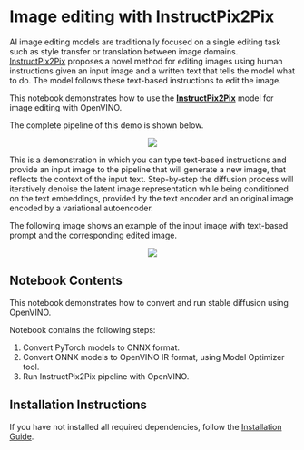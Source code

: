 # Image editing with InstructPix2Pix

AI image editing models are traditionally focused on a single editing task such as style transfer or translation between image domains. [InstructPix2Pix](https://www.timothybrooks.com/instruct-pix2pix/) proposes a novel method for editing images using human instructions given an input image and a written text that tells the model what to do. The model follows these text-based instructions to edit the image.

This notebook demonstrates how to use the **[InstructPix2Pix](https://github.com/timothybrooks/instruct-pix2pix)** model for image editing with OpenVINO.

The complete pipeline of this demo is shown below.

<p align="center">
    <img src="https://user-images.githubusercontent.com/29454499/214895365-3063ac11-0486-4d9b-9e25-8f469aba5e5d.png"/>
</p>

This is a demonstration in which you can type text-based instructions and provide an input image to the pipeline that will generate a new image, that reflects the context of the input text.
Step-by-step the diffusion process will iteratively denoise the latent image representation while being conditioned on the text embeddings, provided by the text encoder and an original image encoded by a variational autoencoder.

The following image shows an example of the input image with text-based prompt and the corresponding edited image.

<p align="center">
    <img src="https://user-images.githubusercontent.com/29454499/219943222-d46a2e2d-d348-4259-8431-37cf14727eda.png"/>
</p>

## Notebook Contents

This notebook demonstrates how to convert and run stable diffusion using OpenVINO.

Notebook contains the following steps:
1. Convert PyTorch models to ONNX format.
2. Convert ONNX models to OpenVINO IR format, using Model Optimizer tool.
3. Run InstructPix2Pix pipeline with OpenVINO.

## Installation Instructions

If you have not installed all required dependencies, follow the [Installation Guide](https://github.com/openvinotoolkit/openvino_notebooks/blob/main/README.md).
